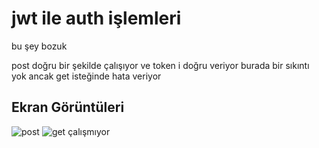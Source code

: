 
# jwt ile auth işlemleri    

bu şey bozuk 

post doğru bir şekilde çalışıyor ve token i doğru veriyor burada bir sıkıntı yok
ancak get isteğinde hata veriyor

## Ekran Görüntüleri
![post](https://github.com/user-attachments/assets/6f044a23-5577-40b5-b670-9d259c319f15)
![get çalışmıyor](https://github.com/user-attachments/assets/cc35e94f-2a8f-48f4-b7c6-6208e3d64131)
